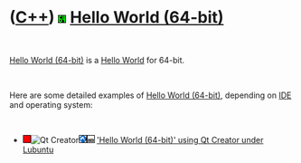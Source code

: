 
 

 

 

 

 

([C++](Cpp.md)) ![64-bit](Pic64.png) [Hello World (64-bit)](CppHelloWorld64.md)
=================================================================================

 

[Hello World (64-bit)](CppHelloWorld64.md) is a [Hello
World](CppHelloWorld.md) for 64-bit.

 

Here are some detailed examples of [Hello World
(64-bit)](CppHelloWorld64.md), depending on [IDE](CppIde.md) and
operating system:

 

-   ![FAIL](PicRed.png)![Qt
    Creator](PicQtCreator.png)![Lubuntu](PicLubuntu.png)![Desktop](PicDesktop.png)
    ['Hello World (64-bit)' using Qt Creator under
    Lubuntu](CppHelloWorld64QtCreatorLubuntu.md)

 

 

 

 

 

 

